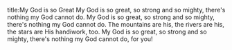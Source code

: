title:My God is so Great
My God is so great, so strong and so mighty, 
there's nothing my God cannot do.
My God is so great, so strong and so mighty, 
there's nothing my God cannot do.
The mountains are his, the rivers are his, 
the stars are His handiwork, too.
My God is so great, so strong and so mighty, 
there's nothing my God cannot do, for you!